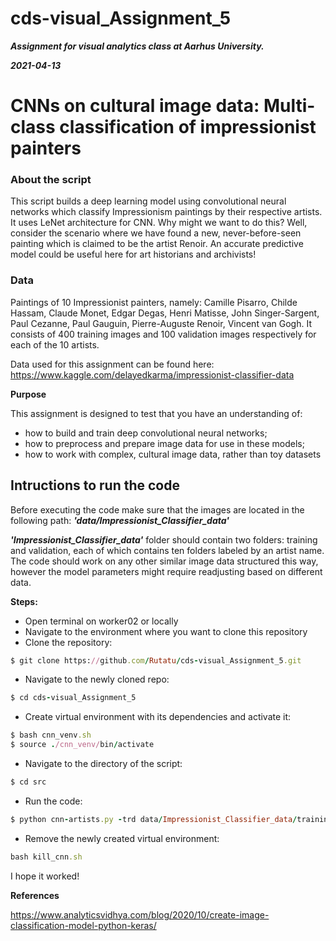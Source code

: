 # cds-visual_Assignment_5

***Assignment for visual analytics class at Aarhus University.***

***2021-04-13***


# CNNs on cultural image data: Multi-class classification of impressionist painters

### About the script

This script builds a deep learning model using convolutional neural networks which classify Impressionism paintings by their respective artists. It uses LeNet architecture for CNN. Why might we want to do this? Well, consider the scenario where we have found a new, never-before-seen painting which is claimed to be the artist Renoir. An accurate predictive model could be useful here for art historians and archivists!

### Data

Paintings of 10 Impressionist painters, namely: Camille Pisarro, Childe Hassam, Claude Monet, Edgar Degas, Henri Matisse, John Singer-Sargent, Paul Cezanne, Paul Gauguin, Pierre-Auguste Renoir, Vincent van Gogh. It consists of 400 training images and 100 validation images respectively for each of the 10 artists.

Data used for this assignment can be found here: https://www.kaggle.com/delayedkarma/impressionist-classifier-data




__Purpose__

This assignment is designed to test that you have an understanding of:

- how to build and train deep convolutional neural networks;
- how to preprocess and prepare image data for use in these models;
- how to work with complex, cultural image data, rather than toy datasets


## Intructions to run the code

Before executing the code make sure that the images are located in the following path: ***'data/Impressionist_Classifier_data'***

***'Impressionist_Classifier_data'*** folder should contain two folders: training and validation, each of which contains ten folders labeled by an artist name.
The code should work on any other similar image data structured this way, however the model parameters might require readjusting based on different data.


__Steps:__

- Open terminal on worker02 or locally
- Navigate to the environment where you want to clone this repository
- Clone the repository:
```Ruby
$ git clone https://github.com/Rutatu/cds-visual_Assignment_5.git 
``` 

- Navigate to the newly cloned repo:
```Ruby
$ cd cds-visual_Assignment_5
 ```

- Create virtual environment with its dependencies and activate it:
```Ruby
$ bash cnn_venv.sh
$ source ./cnn_venv/bin/activate
 ```

- Navigate to the directory of the script:
```Ruby
$ cd src
 ```
- Run the code:
```Ruby
$ python cnn-artists.py -trd data/Impressionist_Classifier_data/training -vald data/Impressionist_Classifier_data/validation
 ```

- Remove the newly created virtual environment:
``` Ruby
bash kill_cnn.sh
``` 




I hope it worked!


__References__

https://www.analyticsvidhya.com/blog/2020/10/create-image-classification-model-python-keras/
